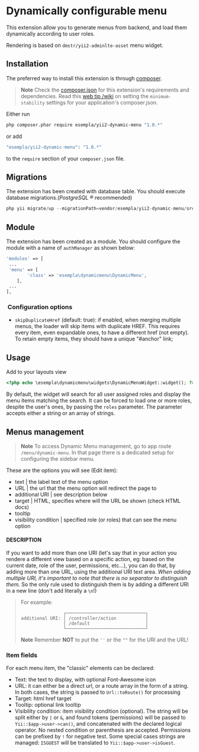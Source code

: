 # Dynamically configurable menu

This extension allow you to generate menus from backend, and load them dynamically according to user roles.

Rendering is based on `dmstr/yii2-adminlte-asset` menu widget.

## Installation

The preferred way to install this extension is through [composer](http://getcomposer.org/download/).

>__Note__ Check the [composer.json](https://packagist.org/packages/esempla/yii2-rbac) for this extension's requirements and dependencies.
Read this [web tip /wiki](https://packagist.org/packages/esempla/yii2-rbac) on setting the `minimum-stability` settings for your application's composer.json.

Either run

```bash
php composer.phar require esempla/yii2-dynamic-menu "1.0.*"
```

or add

```bash
"esempla/yii2-dynamic-menu": "1.0.*"
```

to the `require` section of your `composer.json` file.

## Migrations

The extension has been created with database table. You should execute database migrations.(*PostgreSQL &reg;* recommended)

```php
php yii migrate/up --migrationPath=vendor/esempla/yii2-dynamic-menu/src/migrations
```

## Module

The extension has been created as a module. You should configure the module with a name of `authManager` as shown below:

```php
'modules' => [
 ...
 'menu' => [
        'class' => 'esempla\dynamicmenu\DynamicMenu',
    ],
 ...
],
```

###  Configuration options

* `skipDuplicateHref` (default: true): if enabled, when merging multiple menus, the loader will skip items with duplicate HREF.
This requires every item, even expandable ones, to have a different href (not empty). To retain empty items, they should have a unique "#anchor" link;

## Usage

Add to your layouts view

```php
<?php echo \esempla\dynamicmenu\widgets\DynamicMenuWidget::widget(); ?>
```

By default, the widget will search for all user assigned roles and display the menu items matching the search.
It can be forced to load one or more roles, despite the user's ones, by passing the `roles` parameter. The parameter accepts either
a string or an array of strings.

## Menus management

>__Note__ To access Dynamic Menu management, go to app route `/menu/dynamic-menu`.
> In that page there is a dedicated setup for configuring the sidebar menu. 

These are the options you will see (Edit item):
* text | the label text of the menu option
* URL | the url that the menu option will redirect the page to
* additional URI | see description below
* target | HTML, specifies where will the URL be shown (check HTML docs)
* tooltip
* visibility condition | specified role (or roles) that can see the menu option

#### DESCRIPTION
If you want to add more than one URI (let's say that in your action you rendere a different view based on a specific action, eg: based on the current date, role of the user, permissions, etc...),
you can do that, by adding more than one URL, using the additional URI text area.
_When adding multiple URI, it's important to note that there is no separator to distinguish them._
So the only rule used to distinguish them is by adding a different URI in a new line (don't add literally a `\n`!)
> For example:
> ```
>                 ┌──────────────────────────────┐
> additional URI: │ /controller/action           │
>                 │ /default                     │
>                 └──────────────────────────────┘
> ```
> __Note__
> Remember **NOT** to put the `''` or the `""` for the URI and the URL!

### Item fields

For each menu item, the "classic" elements can be declared:

* Text: the text to display, with optional Font-Awesome icon
* URL: it can either be a direct url, or a route array in the form of a string. In both cases, the string is passed to `Url::toRoute()` for processing
* Target: html href target
* Tooltip: optional link tooltip
* Visibility condition: item visibility condition (optional). The string will be split either by `|` or `&`, and found tokens (permissions) will be passed to
`Yii::$app->user->can()`, and concatenated with the declared logical operator. No nested condition or parenthesis are accepted. Permissions can be prefixed
by `!` for negative test. Some special cases strings are managed: `ISGUEST` will be translated to `Yii::$app->user->isGuest`.
